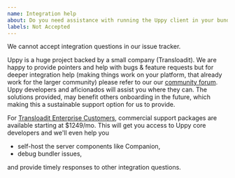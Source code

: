 ```yaml
---
name: Integration help
about: Do you need assistance with running the Uppy client in your bundler, or Companion on your own preferred server platform?
labels: Not Accepted
---
```


We cannot accept integration questions in our issue tracker. 

Uppy is a huge project backed by a small company (Transloadit). We are happy to provide pointers and help with bugs & feature requests but for deeper integration help (making things work on your platform, that already work for the larger community) please refer to our our [community forum](https://community.transloadit.com/c/uppy). Uppy developers and aficionados will assist you where they can. The solutions provided, may benefit others onboarding in the future, which making this a sustainable support option for us to provide.

For [Transloadit Enterprise Customers](https://transloadit.com/pricing/), commercial support packages are available starting at $1249/mo. This will get you access to Uppy core developers and we'll even help you 

- self-host the server components like Companion, 
- debug bundler issues,

and provide timely responses to other integration questions.

